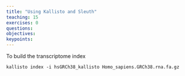 ```yaml
---
title: "Using Kallisto and Sleuth"
teaching: 15
exercises: 0
questions:
objectives:
keypoints:
---
```



To build the transcriptome index
```
kallisto index -i hsGRCh38_kallisto Homo_sapiens.GRCh38.rna.fa.gz
```
